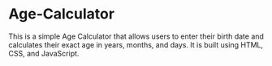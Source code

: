 # Age-Calculator
This is a simple Age Calculator that allows users to enter their birth date and calculates their exact age in years, months, and days. It is built using HTML, CSS, and JavaScript.
